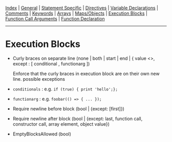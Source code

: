 [Index](README.md) |
[General](general.md) |
[Statement Specific](statement.md) |
[Directives](directive.md) |
[Variable Declarations](variable.md) |
[Comments](comment.md) |
[Keywords](keyword.md) |
[Arrays](array.md) |
[Maps/Objects](map.md) |
[Execution Blocks](block.md) |
[Function Call Arguments](call.md) |
[Function Declaration](function.md)

---
# Execution Blocks
 - Curly braces on separate line (none | both | start | end | { value <>, except : [ conditional ,  functionarg ])

   Enforce that the curly braces in execution block are on their own new line. possible exceptions
  - `conditionals` : e.g. ``` if (true) { print 'hello';}; ```

  - `functionarg` : e.g. ``` foobar(() => { ... }); ```

 - Require newline before block (bool | {except: [first]})

 - Require newline after block (bool | {except: last, function call, constructor call, array element, object value})

 - EmptyBlocksAllowed (bool)